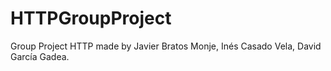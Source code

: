 # HTTPGroupProject
Group Project HTTP made by Javier Bratos Monje, Inés Casado Vela, David García Gadea.